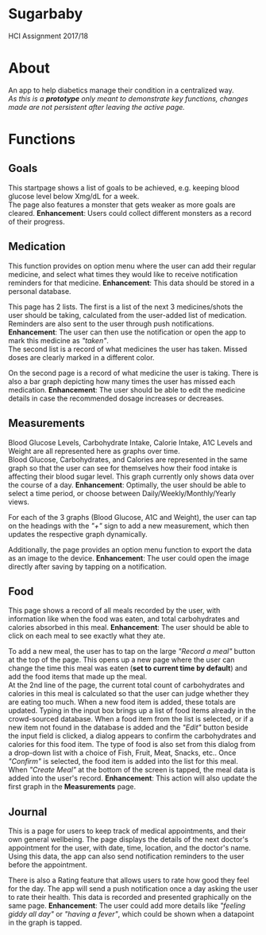 # Sugarbaby
HCI Assignment 2017/18

# About
An app to help diabetics manage their condition in a centralized way.   
_As this is a **prototype** only meant to demonstrate key functions, changes made are not persistent after leaving the active page._

# Functions
## Goals
This startpage shows a list of goals to be achieved, e.g. keeping blood glucose level below Xmg/dL for a week.   
The page also features a monster that gets weaker as more goals are cleared. **Enhancement**: Users could collect different monsters as a record of their progress.

## Medication
This function provides on option menu where the user can add their regular medicine, and select what times they would like to receive notification reminders for that medicine. **Enhancement**: This data should be stored in a personal database.   

This page has 2 lists. The first is a list of the next 3 medicines/shots the user should be taking, calculated from the user-added list of medication. Reminders are also sent to the user through push notifications. **Enhancement**: The user can then use the notification or open the app to mark this medicine as _"taken"_.   
The second list is a record of what medicines the user has taken. Missed doses are clearly marked in a different color.   

On the second page is a record of what medicine the user is taking. There is also a bar graph depicting how many times the user has missed each medication. **Enhancement**: The user should be able to edit the medicine details in case the recommended dosage increases or decreases.

## Measurements
Blood Glucose Levels, Carbohydrate Intake, Calorie Intake, A1C Levels and Weight are all represented here as graphs over time.   
Blood Glucose, Carbohydrates, and Calories are represented in the same graph so that the user can see for themselves how their food intake is affecting their blood sugar level. This graph currently only shows data over the course of a day.
**Enhancement**: Optimally, the user should be able to select a time period, or choose between Daily/Weekly/Monthly/Yearly views.   

For each of the 3 graphs (Blood Glucose, A1C and Weight), the user can tap on the headings with the _"+"_ sign to add a new measurement, which then updates the respective graph dynamically.   

Additionally, the page provides an option menu function to export the data as an image to the device. **Enhancement**: The user could open the image directly after saving by tapping on a notification.

## Food
This page shows a record of all meals recorded by the user, with information like when the food was eaten, and total carbohydrates and calories absorbed in this meal. **Enhancement**: The user should be able to click on each meal to see exactly what they ate.   

To add a new meal, the user has to tap on the large _"Record a meal"_ button at the top of the page. This opens up a new page where the user can change the time this meal was eaten (**set to current time by default**) and add the food items that made up the meal.   
At the 2nd line of the page, the current total count of carbohydrates and calories in this meal is calculated so that the user can judge whether they are eating too much. When a new food item is added, these totals are updated. Typing in the input box brings up a list of food items already in the crowd-sourced database. When a food item from the list is selected, or if a new item not found in the database is added and the _"Edit"_ button beside the input field is clicked, a dialog appears to confirm the carbohydrates and calories for this food item. The type of food is also set from this dialog from a drop-down list with a choice of Fish, Fruit, Meat, Snacks, etc.. Once _"Confirm"_ is selected, the food item is added into the list for this meal.   
When _"Create Meal"_ at the bottom of the screen is tapped, the meal data is added into the user's record. **Enhancement**: This action will also update the first graph in the **Measurements** page.

## Journal
This is a page for users to keep track of medical appointments, and their own general wellbeing. The page displays the details of the next doctor's appointment for the user, with date, time, location, and the doctor's name. Using this data, the app can also send notification reminders to the user before the appointment.   

There is also a Rating feature that allows users to rate how good they feel for the day. The app will send a push notification once a day asking the user to rate their health. This data is recorded and presented graphically on the same page. **Enhancement**: The user could add more details like _"feeling giddy all day"_ or _"having a fever"_, which could be shown when a datapoint in the graph is tapped.

